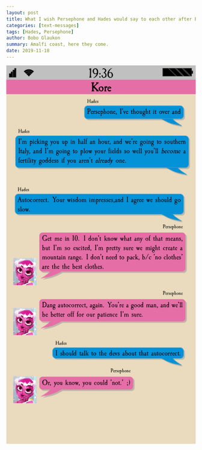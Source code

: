 ```yaml
---
layout: post
title: What I wish Persephone and Hades would say to each other after Ep. 88
categories: [text-messages]
tags: [Hades, Persephone]
author: Bobo Glaukon
summary: Amalfi coast, here they come.
date: 2019-11-18
---
```


![/assets/img/italy.png](/assets/img/italy.png)
